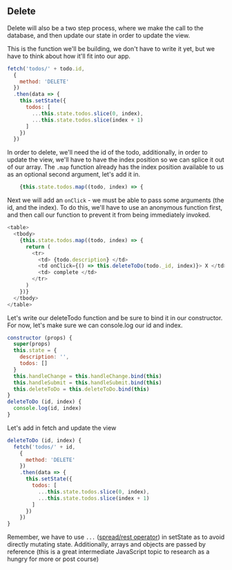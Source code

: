 ## Delete

Delete will also be a two step process, where we make the call to the database, and then update our state in order to update the view.


This is the function we'll be building, we don't have to write it yet, but we have to think about how it'll fit into our app.

```js
fetch('todos/' + todo.id,
  {
    method: 'DELETE'
  })
  .then(data => {
    this.setState({
      todos: [
        ...this.state.todos.slice(0, index),
        ...this.state.todos.slice(index + 1)
      ]
    })
  })
```

In order to delete, we'll need the id of the todo, additionally, in order to update the view, we'll have to have the index position so we can splice it out of our array. The `.map` function already has the index position available to us as an optional second argument, let's add it in.

```js
    {this.state.todos.map((todo, index) => {
```

Next we will add an `onClick` - we must be able to pass some arguments (the id, and the index). To do this, we'll have to use an anonymous function first, and then call our function to prevent it from being immediately invoked.

```js
<table>
  <tbody>
    {this.state.todos.map((todo, index) => {
      return (
        <tr>
          <td> {todo.description} </td>
          <td onClick={() => this.deleteToDo(todo._id, index)}> X </td>
          <td> complete </td>
        </tr>
      )
    })}
  </tbody>
</table>
```

Let's write our deleteTodo function and be sure to bind it in our constructor. For now, let's make sure we can console.log our id and index.

```js
constructor (props) {
  super(props)
  this.state = {
    description: '',
    todos: []
  }
  this.handleChange = this.handleChange.bind(this)
  this.handleSubmit = this.handleSubmit.bind(this)
  this.deleteToDo = this.deleteToDo.bind(this)
}
deleteToDo (id, index) {
  console.log(id, index)
}

```

Let's add in fetch and update the view


```js
deleteToDo (id, index) {
  fetch('todos/' + id,
    {
      method: 'DELETE'
    })
    .then(data => {
      this.setState({
        todos: [
          ...this.state.todos.slice(0, index),
          ...this.state.todos.slice(index + 1)
        ]
      })
    })
}
```

Remember, we have to use `...` ([spread/rest operator](https://developer.mozilla.org/en-US/docs/Web/JavaScript/Reference/Operators/Spread_syntax)) in setState as to avoid directly mutating state. Additionally, arrays and objects are passed by reference (this is a great intermediate JavaScript topic to research as a hungry for more or post course)
